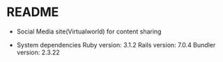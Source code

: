 # README

* Social Media site(Virtualworld) for content sharing

* System dependencies
  Ruby version: 3.1.2 Rails version: 7.0.4 Bundler version: 2.3.22 